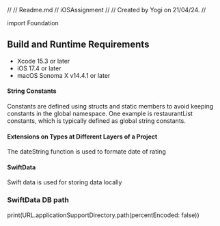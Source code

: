 //
//  Readme.md
//  iOSAssignment
//
//  Created by Yogi on 21/04/24.
//

import Foundation

## Build and Runtime Requirements
+ Xcode 15.3 or later
+ iOS 17.4 or later
+ macOS Sonoma X v14.4.1 or later

#### String Constants
Constants are defined using structs and static members to avoid keeping constants in the global namespace. One example is restaurantList constants, which is typically defined as global string constants.

#### Extensions on Types at Different Layers of a Project
The dateString function is used to formate date of rating

#### SwiftData
Swift data is used for storing data locally

### SwiftData DB path
print(URL.applicationSupportDirectory.path(percentEncoded: false))


